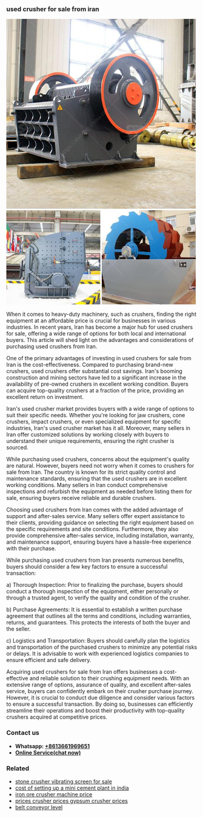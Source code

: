 <h3>used crusher for sale from iran</h3><img src='1704791122.jpg' alt=''><p>When it comes to heavy-duty machinery, such as crushers, finding the right equipment at an affordable price is crucial for businesses in various industries. In recent years, Iran has become a major hub for used crushers for sale, offering a wide range of options for both local and international buyers. This article will shed light on the advantages and considerations of purchasing used crushers from Iran.</p><p>One of the primary advantages of investing in used crushers for sale from Iran is the cost-effectiveness. Compared to purchasing brand-new crushers, used crushers offer substantial cost savings. Iran's booming construction and mining sectors have led to a significant increase in the availability of pre-owned crushers in excellent working condition. Buyers can acquire top-quality crushers at a fraction of the price, providing an excellent return on investment.</p><p>Iran's used crusher market provides buyers with a wide range of options to suit their specific needs. Whether you're looking for jaw crushers, cone crushers, impact crushers, or even specialized equipment for specific industries, Iran's used crusher market has it all. Moreover, many sellers in Iran offer customized solutions by working closely with buyers to understand their unique requirements, ensuring the right crusher is sourced.</p><p>While purchasing used crushers, concerns about the equipment's quality are natural. However, buyers need not worry when it comes to crushers for sale from Iran. The country is known for its strict quality control and maintenance standards, ensuring that the used crushers are in excellent working conditions. Many sellers in Iran conduct comprehensive inspections and refurbish the equipment as needed before listing them for sale, ensuring buyers receive reliable and durable crushers.</p><p>Choosing used crushers from Iran comes with the added advantage of support and after-sales service. Many sellers offer expert assistance to their clients, providing guidance on selecting the right equipment based on the specific requirements and site conditions. Furthermore, they also provide comprehensive after-sales service, including installation, warranty, and maintenance support, ensuring buyers have a hassle-free experience with their purchase.</p><p>While purchasing used crushers from Iran presents numerous benefits, buyers should consider a few key factors to ensure a successful transaction:</p><p>a) Thorough Inspection: Prior to finalizing the purchase, buyers should conduct a thorough inspection of the equipment, either personally or through a trusted agent, to verify the quality and condition of the crusher.</p><p>b) Purchase Agreements: It is essential to establish a written purchase agreement that outlines all the terms and conditions, including warranties, returns, and guarantees. This protects the interests of both the buyer and the seller.</p><p>c) Logistics and Transportation: Buyers should carefully plan the logistics and transportation of the purchased crushers to minimize any potential risks or delays. It is advisable to work with experienced logistics companies to ensure efficient and safe delivery.</p><p>Acquiring used crushers for sale from Iran offers businesses a cost-effective and reliable solution to their crushing equipment needs. With an extensive range of options, assurance of quality, and excellent after-sales service, buyers can confidently embark on their crusher purchase journey. However, it is crucial to conduct due diligence and consider various factors to ensure a successful transaction. By doing so, businesses can efficiently streamline their operations and boost their productivity with top-quality crushers acquired at competitive prices.</p><h3>Contact us</h3><ul><li><strong>Whatsapp:&nbsp;<a href="https://wa.me/8613661969651">+8613661969651</a></strong></li><li><a href="https://swt.shibang-china.com/?git&amp;zhl&amp;used crusher for sale from iran"><strong>Online Service(chat now)</strong></a></li></ul><h3>Related</h3><ul><li><a href='stone crusher vibrating screen for sale.md'>stone crusher vibrating screen for sale</a></li><li><a href='cost of setting up a mini cement plant in india.md'>cost of setting up a mini cement plant in india</a></li><li><a href='iron ore crusher machine price.md'>iron ore crusher machine price</a></li><li><a href='prices crusher prices gypsum crusher prices.md'>prices crusher prices gypsum crusher prices</a></li><li><a href='belt conveyor level.md'>belt conveyor level</a></li></ul>